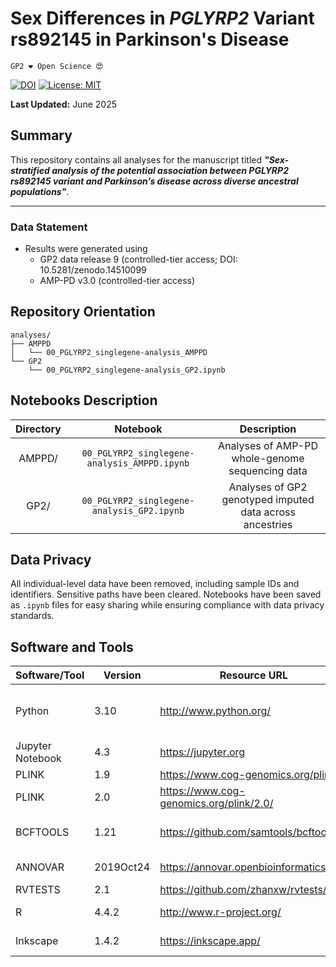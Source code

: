 # Sex Differences in *PGLYRP2* Variant rs892145 in Parkinson's Disease


`GP2 ❤️ Open Science 😍`


[![DOI](https://zenodo.org/badge/DOI/10.5281/zenodo.15799510.svg)](https://doi.org/10.5281/zenodo.16279897) [![License: MIT](https://img.shields.io/badge/License-MIT-yellow.svg)](https://opensource.org/licenses/MIT) 

**Last Updated:** June 2025




## Summary
This repository contains all analyses for the manuscript titled ***"Sex-stratified analysis of the potential association between PGLYRP2 rs892145 variant and Parkinson’s disease across diverse ancestral populations"***. 

---

### Data Statement 
* Results were generated using
  - GP2 data release 9 (controlled-tier access; DOI: 10.5281/zenodo.14510099
  - AMP-PD v3.0 (controlled-tier access)


## Repository Orientation
```
analyses/
├── AMPPD
│   └── 00_PGLYRP2_singlegene-analysis_AMPPD
└── GP2
    └── 00_PGLYRP2_singlegene-analysis_GP2.ipynb
```

## Notebooks Description
| **Directory** | **Notebook**                             | **Description**                                             |
|:-------------:|:----------------------------------------:|:-----------------------------------------------------------:|
| AMPPD/        | `00_PGLYRP2_singlegene-analysis_AMPPD.ipynb`                | Analyses of AMP-PD whole-genome sequencing data                |
| GP2/          | `00_PGLYRP2_singlegene-analysis_GP2.ipynb`                  | Analyses of GP2 genotyped imputed data across ancestries               |


## Data Privacy
All individual-level data have been removed, including sample IDs and identifiers. Sensitive paths have been cleared. Notebooks have been saved as `.ipynb` files for easy sharing while ensuring compliance with data privacy standards.

## Software and Tools
|Software/Tool     |Version   |Resource URL                            |RRID             | Notes                                                                                 |
|------------------|----------|----------------------------------------|-----------------|---------------------------------------------------------------------------------------|
|Python	           |3.10      |http://www.python.org/                  |RRID:SCR_008394  |pandas; numpy; forestplot; matplotlib used for general data wrangling/plotting/analysis|
|Jupyter Notebook  |4.3	      |https://jupyter.org                     |RRID:SCR_018315  |used to keep record of the analysis pipeline                                           |
|PLINK	           |1.9	      |https://www.cog-genomics.org/plink/     |RRID:SCR_001757  |used for LD calculations                                                               |
|PLINK	           |2.0       |https://www.cog-genomics.org/plink/2.0/ |RRID:SCR_001757  |used for association analysis                                                          |
|BCFTOOLS          |1.21      |https://github.com/samtools/bcftools    |RRID:SCR_005227  |used for manipulating, analyzing, and calling genetic variants                         |
|ANNOVAR	       |2019Oct24 |https://annovar.openbioinformatics.org/ |RRID:SCR_012821  |used for annotation of genetic variants                                                |
|RVTESTS           |2.1       |https://github.com/zhanxw/rvtests/      |RRID:SCR_007639  |used for burden analysis                                                               |
|R                 |4.4.2     |http://www.r-project.org/               |RRID:SCR_001905	 |used for interaction analyses                                                          |
|Inkscape          |1.4.2     |https://inkscape.app/                   |RRID:SCR_014479  |used for figure composition      
